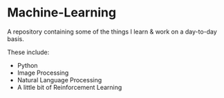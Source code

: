 # Machine-Learning

A repository containing some of the things I learn & work on a day-to-day basis.

These include:
  - Python
  - Image Processing
  - Natural Language Processing
  - A little bit of Reinforcement Learning
